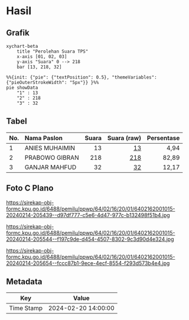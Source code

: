 # Hasil

## Grafik

```mermaid
xychart-beta
    title "Perolehan Suara TPS"
    x-axis [01, 02, 03]
    y-axis "Suara" 0 --> 218
    bar [13, 218, 32]
```

```mermaid
%%{init: {"pie": {"textPosition": 0.5}, "themeVariables": {"pieOuterStrokeWidth": "5px"}} }%%
pie showData
    "1" : 13
    "2" : 218
    "3" : 32
```

## Tabel

| No. | Nama Paslon    | Suara | Suara (raw) | Persentase |
|:--- |:-------------- | -----:| -----------:| ----------:|
| 1   | ANIES MUHAIMIN | 13    | [13][p-1]   | 4,94       |
| 2   | PRABOWO GIBRAN | 218   | [218][p-2]  | 82,89      |
| 3   | GANJAR MAHFUD  | 32    | [32][p-3]   | 12,17      |


[p-1]: https://github.com/gigit-pemilu/pemilu-2024-64-kalimantan-timur/blob/main/pilpres/hitung-suara/sub/64-kalimantan-timur/sub/02-kutai-kartanegara/sub/16-tenggarong-seberang/sub/2001-manunggal-jaya/sub/015-tps/sub/paslon-1.txt
[p-2]: https://github.com/gigit-pemilu/pemilu-2024-64-kalimantan-timur/blob/main/pilpres/hitung-suara/sub/64-kalimantan-timur/sub/02-kutai-kartanegara/sub/16-tenggarong-seberang/sub/2001-manunggal-jaya/sub/015-tps/sub/paslon-2.txt
[p-3]: https://github.com/gigit-pemilu/pemilu-2024-64-kalimantan-timur/blob/main/pilpres/hitung-suara/sub/64-kalimantan-timur/sub/02-kutai-kartanegara/sub/16-tenggarong-seberang/sub/2001-manunggal-jaya/sub/015-tps/sub/paslon-3.txt

## Foto C Plano

https://sirekap-obj-formc.kpu.go.id/6488/pemilu/ppwp/64/02/16/20/01/6402162001015-20240214-205439--d97df777-c5e6-4d47-977c-b132498f51b4.jpg

https://sirekap-obj-formc.kpu.go.id/6488/pemilu/ppwp/64/02/16/20/01/6402162001015-20240214-205544--f197c9de-d454-4507-8302-9c3d90d4e324.jpg

https://sirekap-obj-formc.kpu.go.id/6488/pemilu/ppwp/64/02/16/20/01/6402162001015-20240214-205654--fccc87b1-9ece-4ecf-8554-f293d573b4e4.jpg


## Metadata

| Key        | Value               |
| ---------- | ------------------- |
| Time Stamp | 2024-02-20 14:00:00 |



